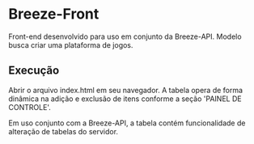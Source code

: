 # Breeze-Front
Front-end desenvolvido para uso em conjunto da Breeze-API. Modelo busca criar uma plataforma de jogos.

## Execução

Abrir o arquivo index.html em seu navegador.
A tabela opera de forma dinâmica na adição e exclusão de itens conforme a seção 'PAINEL DE CONTROLE'.

Em uso conjunto com a Breeze-API, a tabela contém funcionalidade de alteração de tabelas do servidor.